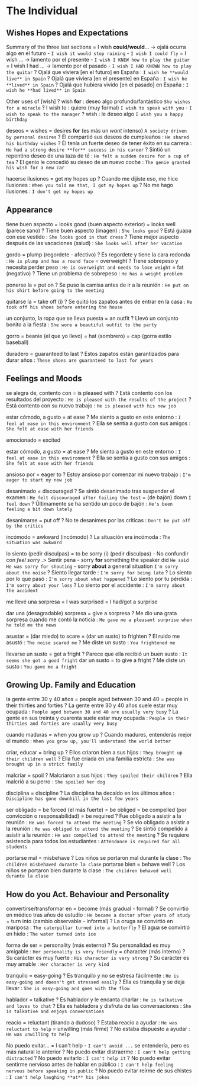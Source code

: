 # The Individual







## Wishes Hopes and Expectations

Summary of the three last sections
    = I wish **could/would**... -> ojalá ocurra algo en el futuro
        - `I wish it would stop raining` - `I wish I could fly`
    = I wish <sbody> <past> ... ->  lamento por el presente
        - `I wish I KNEW how to play the guitar`
    = I wish I had ... -> lamento por el pasado
        - `I wish I HAD KNOWN how to play the guitar`
    ? Ojalá que viviera [en el futuro] en España : `I wish he **would live** in Spain`
    ? Ojalá que viviera [en el presente] en España : `I wish he **lived** in Spain`
    ? Ojalá que hubiera vivido [en el pasado] en España : `I wish he **had lived** in Spain`


Other uses of [wish]
    ? wish **for** <sthing> : deseo algo profundo/fantástico `She wishes for a miracle`
    ? I wish to <base> : quiero (muy formal) `I wish to speak with you` - `I wish to speak to the manager`
    ? wish <sbody> <sthing> : le deseo algo `I wish you a happy birthday`

deseos
    = wishes
    = desires **for** <sthing> (es más un _want_ intenso) `A society driven by personal desires`
    ? Él compartió sus deseos de cumpleaños : `He shared his birthday wishes`
    ? Él tenía un fuerte deseo de tener éxito en su carrera : `He had a strong desire **for** success in his career`
    ? Sintió un repentino deseo de una taza de té : `He felt a sudden desire for a cup of tea`
    ? El genio le concedió su deseo de un nuevo coche : `The genie granted his wish for a new car`

hacerse ilusiones = get my hopes up
    ? Cuando me dijiste eso, me hice ilusiones : `When you told me that, I got my hopes up`
    ? No me hago ilusiones : `I don't get my hopes up`



## Appearance

tiene buen aspecto
    = looks good (buen aspecto exterior)
    = looks well (parece sano)
    ? Tiene buen aspecto (imagen) : `She looks good`
    ? Está guapa con ese vestido : `She looks good in that dress`
    ? Tiene mejor aspecto después de las vacaciones (salud) : `She looks well after her vacation`



gordo
    = plump (regordete - afectivo)
    ? Es regordete y tiene la cara redonda : `He is plump and has a round face`
    = overweight
    ? Tiene sobrepeso y necesita perder peso : `He is overweight and needs to lose weight`
    = fat (negativo)
    ? Tiene un problema de sobrepeso : `He has a weight problem`

ponerse la <prenda> = put on
    ? Se puso la camisa antes de ir a la reunión : `He put on his shirt before going to the meeting`

quitarse la <prenda>
    = take off (i)
    ? Se quitó los zapatos antes de entrar en la casa : `He took off his shoes before entering the house`

un conjunto, la ropa que se lleva puesta  = an outfit
    ? Llevó un conjunto bonito a la fiesta : `She wore a beautiful outfit to the party`

gorro
    = beanie (el que yo llevo)
    = hat (sombrero)
    = cap (gorra estilo baseball)

duradero = guaranteed to last
    ? Estos zapatos están garantizados para durar años : `These shoes are guaranteed to last for years`

## Feelings and Moods

se alegra de, contento con
    = is pleased with
    ? Está contento con los resultados del proyecto : `He is pleased with the results of the project`
    ? Está contento con su nuevo trabajo : `He is pleased with his new job`

estar cómodo, a gusto = at ease
    ? Me siento a gusto en este entorno : `I feel at ease in this environment`
    ? Ella se sentía a gusto con sus amigos : `She felt at ease with her friends`

emocionado = excited

estar cómodo, a gusto = at ease
    ? Me siento a gusto en este entorno : `I feel at ease in this environment`
    ? Ella se sentía a gusto con sus amigos : `She felt at ease with her friends`

ansioso por
    = eager to
    ? Estoy ansioso por comenzar mi nuevo trabajo : `I'm eager to start my new job`

desanimado
    = discouraged
    ? Se sintió desanimado tras suspender el examen : `He felt discouraged after failing the test`
    = (de bajón) down `I feel down`
    ? Últimamente se ha sentido un poco de bajón : `He's been feeling a bit down lately`

desanimarse = put off
    ? No te desanimes por las críticas : `Don't be put off by the critics`

incómodo = awkward (incómodo)
    ? La situación era incómoda : `The situation was awkward`

lo siento (pedir disculpas)
    = to be sorry (i) (pedir disculpas)
        - No confundir con _feel sorry_ .> Sentir pena
    - sorry **for** something the speaker did `He said He was sorry for shouting`
    - sorry **about** a general situation `I'm sorry about the noise`
    ? Siento llegar tarde : `I'm sorry for being late`
    ? Lo siento por lo que pasó : `I'm sorry about what happened`
    ? Lo siento por tu pérdida : `I'm sorry about your loss`
    ? Lo siento por el accidente : `I'm sorry about the accident`

me llevé una sorpresa
    = I was surprised
    = I had/got a surprise

dar una (desagradable) sorpresa = give <sbody> a sorpresa
    ? Me dio una grata sorpresa cuando me contó la noticia : `He gave me a pleasant surprise when he told me the news`

asustar
    = (dar miedo) to scare
    = (dar un susto) to frighten
    ? El ruido me asustó : `The noise scared me`
    ? Me diste un susto : `You frightened me`

llevarse un susto = get a fright
    ? Parece que ella recibió un buen susto : `It seems she got a good fright`
dar un susto = to give a fright
    ? Me diste un susto : `You gave me a fright`

## Growing Up. Family and Education

la gente entre 30 y 40 años
    = people aged between 30 and 40
    = people in their thirties and forties
    ? La gente entre 30 y 40 años suele estar muy ocupada : `People aged between 30 and 40 are usually very busy`
    ? La gente en sus treinta y cuarenta suele estar muy ocupada : `People in their thirties and forties are usually very busy`

cuando maduras = when you grow up
    ? Cuando madures, entenderás mejor el mundo : `When you grow up, you'll understand the world better`

criar, educar = bring up
    ? Ellos criaron bien a sus hijos : `They brought up their children well`
    ? Ella fue criada en una familia estricta : `She was brought up in a strict family`

malcriar = spoil
    ? Malcriaron a sus hijos : `They spoiled their children`
    ? Ella malcrió a su perro : `She spoiled her dog`

disciplina = discipline
    ? La disciplina ha decaído en los últimos años : `Discipline has gone downhill in the last few years`


ser obligado
    = be forced (el más fuerte)
    = be obliged
    = be compelled (por convicción o responsabilidad)
    = be required
    ? Fue obligado a asistir a la reunión : `He was forced to attend the meeting`
    ? Se vio obligado a asistir a la reunión : `He was obliged to attend the meeting`
    ? Se sintió compelido a asistir a la reunión : `He was compelled to attend the meeting`
    ? Se requiere asistencia para todos los estudiantes : `Attendance is required for all students`

portarse mal = misbehave
    ? Los niños se portaron mal durante la clase : `The children misbehaved durante la clase`
portarse bien = behave well
    ? Los niños se portaron bien durante la clase : `The children behaved well durante la clase`

## How do you Act. Behaviour and Personality

convertirse/transformar en
    = become (más gradual - formal)
    ? Se convirtió en médico tras años de estudio : `He became a doctor after years of study`
    = turn into (cambio observable - informal)
    ? La oruga se convirtió en mariposa : `The caterpillar turned into a butterfly`
    ? El agua se convirtió en hielo : `The water turned into ice`

forma de ser
    = personality (más externo)
    ? Su personalidad es muy amigable : `Her personality is very friendly`
    = character (más interno)
    ? Su carácter es muy fuerte : `His character is very strong`
    ? Su carácter es muy amable : `Her character is very kind`

tranquilo = easy-going
    ? Es tranquilo y no se estresa fácilmente : `He is easy-going and doesn't get stressed easily`
    ? Ella es tranquila y se deja llevar : `She is easy-going and goes with the flow`

hablador = talkative
    ? Es hablador y le encanta charlar : `He is talkative and loves to chat`
    ? Ella es habladora y disfruta de las conversaciones : `She is talkative and enjoys conversations`

reacio
    = reluctant (tirando a dudoso)
    ? Estaba reacio a ayudar : `He was reluctant to help`
    = unwilling (más firme)
    ? No estaba dispuesto a ayudar : `He was unwilling to help`

No puedo evitar...
    = I can't help <ing>
    - `I can't avoid ...` se entendería, pero es más natural lo anterior
    ? No puedo evitar distraerme : `I can't help getting distracted`
    ? No puedo evitarlo : `I can't help it`
    ? No puedo evitar sentirme nervioso antes de hablar en público : `I can't help feeling nervous before speaking in public`
    ? No puedo evitar reírme de sus chistes : `I can't help laughing **at** his jokes`
